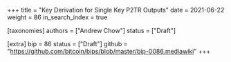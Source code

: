 +++
title = "Key Derivation for Single Key P2TR Outputs"
date = 2021-06-22
weight = 86
in_search_index = true

[taxonomies]
authors = ["Andrew Chow"]
status = ["Draft"]

[extra]
bip = 86
status = ["Draft"]
github = "https://github.com/bitcoin/bips/blob/master/bip-0086.mediawiki"
+++

